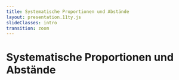 ```yaml
---
title: Systematische Proportionen und Abstände
layout: presentation.11ty.js
slideClasses: intro
transition: zoom
---
```


<div class="is-full-width">

# Systematische Proportionen und Abstände


</div>
